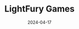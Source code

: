 ---  
layout: startup_page  
title: "LightFury Games"  
id: "lightfurygames.com"  
permalink: "/lightfurygameslightfurygames.com04172024/"  
website: "https://www.lightfurygames.com/"  
funding_round: "Seed"  
funding_amount: "$8.5M"  
investors: "Blume Ventures, Mixi Inc, Gemba Capital, Kunal Shah, Gaurav Munjal"  
about: "LightFury Games is a gaming startup focused on developing AAA games in India. The company aims to create high-profile, high-budget titles and establish a significant presence in the Indian gaming market. They plan to leverage top talent and cutting-edge technology to ensure high-quality gameplay."  
markets: "Gaming, Mobile Gaming Apps"  
hq: "Bengaluru East, Karnataka, India"  
founded_year: "2024"  
linkedin: "https://www.linkedin.com/company/lightfurygames"  
twitter: "https://twitter.com/Lightfurygames"  
instagram: ""  
facebook: "https://www.facebook.com/lightfurygames"  
crunchbase: "https://www.crunchbase.com/organization/lightfury-games"  
pitchbook: "https://pitchbook.com/profiles/company/594095-32"  

date_display: "17-Apr-2024"  
date: "2024-04-17"

# SEO Optimization  
meta_title: "LightFury Games - Seed Funding ($8.5M)"  
meta_description: "LightFury Games, LightFury Games is a gaming startup focused on developing AAA games in India. The company aims to create high-profile, high-budget titles and establis..."  
meta_keywords: "LightFury Games, Gaming, Mobile Gaming Apps, Seed funding"  
canonical_url: "https://startup.projectstartups.com/lightfurygameslightfurygames.com04172024/"  
---